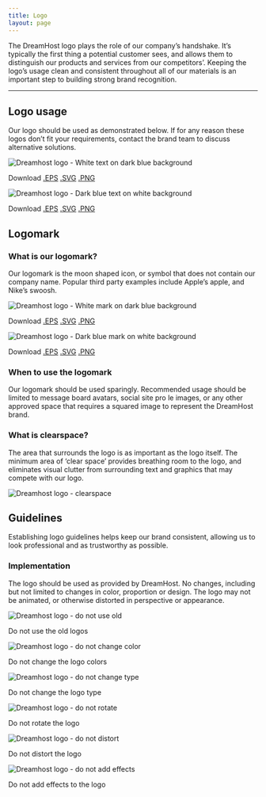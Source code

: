 ```yaml
---
title: Logo
layout: page
---
```


<p class="t-4">The DreamHost logo plays the role of our company’s handshake. It’s typically the first thing a potential customer sees, and allows them to distinguish our products and services from our competitors’. Keeping the logo’s usage clean and consistent throughout all of our materials is an important step to building strong brand recognition.</p>

<hr />

<h2>Logo usage</h2>
<p>Our logo should be used as demonstrated below. If for any reason these logos don’t fit your requirements, contact the brand team to discuss alternative solutions.</p>

<div class="u-clearfix m-bottom-4">
	<div class="g-1_2"><img class="m-bottom-0 p-bottom-0" src="{{site.baseurl}}/assets/images/logo/dh-logo-w.png" alt="Dreamhost logo - White text on dark blue background" /><p class="p-2 t-center bg-c-g100">Download <a href="{{site.baseurl}}/assets/downloads/logo/dh_logo-white.eps" download="dh_logo-white.eps">.EPS</a> <a href="{{site.baseurl}}/assets/downloads/logo/dh_logo-white.svg" download="dh_logo-white.svg">.SVG</a> <a href="{{site.baseurl}}/assets/downloads/logo/dh_logo-white.png" download="dh_logo-white.png">.PNG</a></p></div>
	<div class="g-1_2"><img class="border t-c-g100 m-bottom-0 p-bottom-0" src="{{site.baseurl}}/assets/images/logo/dh-logo-b.png" alt="Dreamhost logo - Dark blue text on white background"><p class="p-2 t-center bg-c-g100">Download <a href="{{site.baseurl}}/assets/downloads/logo/dh_logo-blue.eps" download="dh_logo-blue.eps">.EPS</a> <a href="{{site.baseurl}}/assets/downloads/logo/dh_logo-blue.svg" download="dh_logo-blue.svg">.SVG</a> <a href="{{site.baseurl}}/assets/downloads/logo/dh_logo-blue.png" download="dh_logo-blue.png">.PNG</a></p></div>
</div>

<h2>Logomark</h2>

<h3>What is our logomark?</h3>

<p class="m-bottom-4">Our logomark is the moon shaped icon, or symbol that does not contain our company name. Popular third party examples include Apple’s apple, and Nike’s swoosh.</p>

<div class="u-clearfix m-bottom-4">
	<div class="g-1_2"><img class="m-bottom-0 p-bottom-0" src="{{site.baseurl}}/assets/images/logo/dh-logomark-w.png" alt="Dreamhost logo - White mark on dark blue background" /><p class="p-2 t-center bg-c-g100">Download <a href="{{site.baseurl}}/assets/downloads/logo/dh_logomark-white.eps" download="dh_logomark-white.eps">.EPS</a> <a href="{{site.baseurl}}/assets/downloads/logo/dh_logomark-white.svg" download="dh_logomark-white.svg">.SVG</a> <a href="{{site.baseurl}}/assets/downloads/logo/dh_logomark-white.png" download="dh_logomark-white.png">.PNG</a></p></div>
	<div class="g-1_2"><img class="border t-c-g100 m-bottom-0 p-bottom-0" src="{{site.baseurl}}/assets/images/logo/dh-logomark-b.png" alt="Dreamhost logo - Dark blue mark on white background"><p class="p-2 t-center bg-c-g100">Download <a href="{{site.baseurl}}/assets/downloads/logo/dh_logomark-blue.eps" download="dh_logomark-blue.eps">.EPS</a> <a href="{{site.baseurl}}/assets/downloads/logo/dh_logomark-blue.svg" download="dh_logomark-blue.svg">.SVG</a> <a href="{{site.baseurl}}/assets/downloads/logo/dh_logomark-blue.png" download="dh_logomark-blue.png">.PNG</a></p></div>
</div>

<h3>When to use the logomark</h3>

<p class="m-bottom-4">Our logomark should be used sparingly. Recommended usage should be limited to message board avatars, social site pro le images, or any other approved space that requires a squared image to represent the DreamHost brand.</p>

<h3>What is clearspace?</h3>

<p class="m-bottom-8">The area that surrounds the logo is as important as the logo itself. The minimum area of ‘clear space’ provides breathing room to the logo, and eliminates visual clutter from surrounding text and graphics that may compete with our logo.</p>

<img class="border t-c-g100 m-bottom-4 p-bottom-0" src="{{site.baseurl}}/assets/images/logo/dh-logo-clrspc-ww.png" alt="Dreamhost logo - clearspace" />

<h2>Guidelines</h2>

<p class="t-4 m-bottom-6">Establishing logo guidelines helps keep our brand consistent, allowing us to look professional and as trustworthy as possible.</p>

<h3>Implementation</h3>
<p class="m-bottom-8">The logo should be used as provided by DreamHost. No changes, including but not limited to changes in color, proportion or design. The logo may not be animated, or otherwise distorted in perspective or appearance.</p>

<div class="u-clearfix">
	<div class="g-1_3"><img class="border t-c-g100 m-bottom-0" src="{{site.baseurl}}/assets/images/logo/dh-ldn-1.png" alt="Dreamhost logo - do not use old"><p class="p-2 bg-c-g100 t-center">Do not use the old logos</p></div>
	<div class="g-1_3"><img class="border t-c-g100 m-bottom-0" src="{{site.baseurl}}/assets/images/logo/dh-ldn-2.png" alt="Dreamhost logo - do not change color"><p class="p-2 bg-c-g100 t-center">Do not change the logo colors</p></div>
	<div class="g-1_3"><img class="border t-c-g100 m-bottom-0" src="{{site.baseurl}}/assets/images/logo/dh-ldn-3.png" alt="Dreamhost logo - do not change type"><p class="p-2 bg-c-g100 t-center">Do not change the logo type</p></div>
</div>
<div class="u-clearfix">
	<div class="g-1_3"><img class="border t-c-g100 m-bottom-0" src="{{site.baseurl}}/assets/images/logo/dh-ldn-4.png" alt="Dreamhost logo - do not rotate"><p class="p-2 bg-c-g100 t-center">Do not rotate the logo</p></div>
	<div class="g-1_3"><img class="border t-c-g100 m-bottom-0" src="{{site.baseurl}}/assets/images/logo/dh-ldn-5.png" alt="Dreamhost logo - do not distort"><p class="p-2 bg-c-g100 t-center">Do not distort the logo</p></div>
	<div class="g-1_3"><img class="border t-c-g100 m-bottom-0" src="{{site.baseurl}}/assets/images/logo/dh-ldn-6.png" alt="Dreamhost logo - do not add effects"><p class="p-2 bg-c-g100 t-center">Do not add effects to the logo</p></div>
</div>
